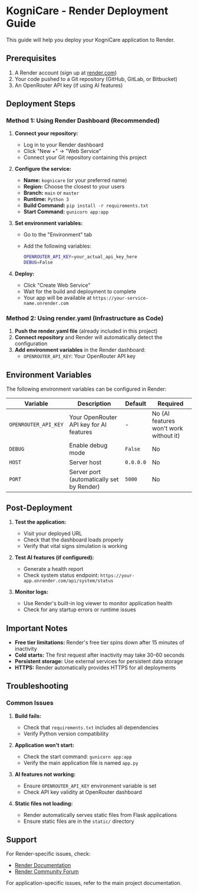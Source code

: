 # KogniCare - Render Deployment Guide

This guide will help you deploy your KogniCare application to Render.

## Prerequisites

1. A Render account (sign up at [render.com](https://render.com))
2. Your code pushed to a Git repository (GitHub, GitLab, or Bitbucket)
3. An OpenRouter API key (if using AI features)

## Deployment Steps

### Method 1: Using Render Dashboard (Recommended)

1. **Connect your repository:**
   - Log in to your Render dashboard
   - Click "New +" → "Web Service"
   - Connect your Git repository containing this project

2. **Configure the service:**
   - **Name:** `kognicare` (or your preferred name)
   - **Region:** Choose the closest to your users
   - **Branch:** `main` or `master`
   - **Runtime:** `Python 3`
   - **Build Command:** `pip install -r requirements.txt`
   - **Start Command:** `gunicorn app:app`

3. **Set environment variables:**
   - Go to the "Environment" tab
   - Add the following variables:

     ```bash
     OPENROUTER_API_KEY=your_actual_api_key_here
     DEBUG=False
     ```

4. **Deploy:**
   - Click "Create Web Service"
   - Wait for the build and deployment to complete
   - Your app will be available at `https://your-service-name.onrender.com`

### Method 2: Using render.yaml (Infrastructure as Code)

1. **Push the render.yaml file** (already included in this project)
2. **Connect repository** and Render will automatically detect the configuration
3. **Add environment variables** in the Render dashboard:
   - `OPENROUTER_API_KEY`: Your OpenRouter API key

## Environment Variables

The following environment variables can be configured in Render:

| Variable | Description | Default | Required |
|----------|-------------|---------|----------|
| `OPENROUTER_API_KEY` | Your OpenRouter API key for AI features | - | No (AI features won't work without it) |
| `DEBUG` | Enable debug mode | `False` | No |
| `HOST` | Server host | `0.0.0.0` | No |
| `PORT` | Server port (automatically set by Render) | `5000` | No |

## Post-Deployment

1. **Test the application:**
   - Visit your deployed URL
   - Check that the dashboard loads properly
   - Verify that vital signs simulation is working

2. **Test AI features (if configured):**
   - Generate a health report
   - Check system status endpoint: `https://your-app.onrender.com/api/system/status`

3. **Monitor logs:**
   - Use Render's built-in log viewer to monitor application health
   - Check for any startup errors or runtime issues

## Important Notes

- **Free tier limitations:** Render's free tier spins down after 15 minutes of inactivity
- **Cold starts:** The first request after inactivity may take 30-60 seconds
- **Persistent storage:** Use external services for persistent data storage
- **HTTPS:** Render automatically provides HTTPS for all deployments

## Troubleshooting

### Common Issues

1. **Build fails:**
   - Check that `requirements.txt` includes all dependencies
   - Verify Python version compatibility

2. **Application won't start:**
   - Check the start command: `gunicorn app:app`
   - Verify the main application file is named `app.py`

3. **AI features not working:**
   - Ensure `OPENROUTER_API_KEY` environment variable is set
   - Check API key validity at OpenRouter dashboard

4. **Static files not loading:**
   - Render automatically serves static files from Flask applications
   - Ensure static files are in the `static/` directory

## Support

For Render-specific issues, check:

- [Render Documentation](https://render.com/docs)
- [Render Community Forum](https://community.render.com)

For application-specific issues, refer to the main project documentation.
